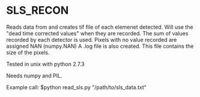 # SLS_RECON
Reads data from and creates tif file of each elemenet detected.
Will use the "dead time corrected values" when they are recorded.
The sum of values recorded by each detector is used.
Pixels with no value recorded are assigned NAN (numpy.NAN)
A .log file is also created. This file contains the size of the pixels.

Tested in unix with python 2.7.3

Needs numpy and PIL.

Example call:
$python read_sls.py "/path/to/sls_data.txt"

